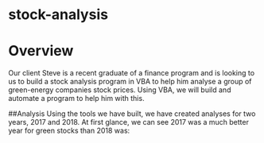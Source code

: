 # stock-analysis

# Overview
Our client Steve is a recent graduate of a finance program and is looking to us to build a stock analysis program in VBA to help him analyse a group of green-energy companies stock prices.  Using VBA, we will build and automate a program to help him with this.

##Analysis
Using the tools we have built, we have created analyses for two years, 2017 and 2018.  At first glance, we can see 2017 was a much better year for green stocks than 2018 was:
